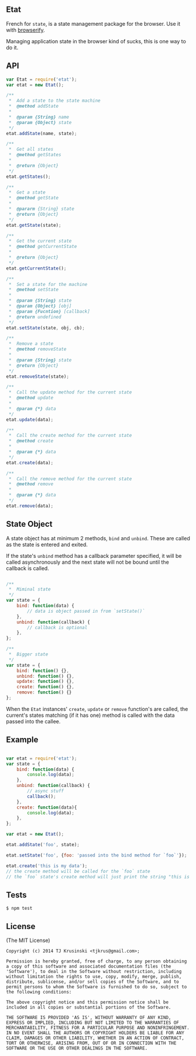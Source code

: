 ## Etat

French for `state`, is a state management package for the browser. Use it with [browserify](http://github.com/substack/node-browserify).

Managing application state in the browser kind of sucks, this is one way to do it.

## API

````javascript
var Etat = require('etat');
var etat = new Etat();

/**
 *  Add a state to the state machine
 *  @method addState
 *
 *  @param {String} name
 *  @param {Object} state
 */
etat.addState(name, state);

/**
 *  Get all states
 *  @method getStates
 *
 *  @return {Object}
 */
etat.getStates();

/**
 *  Get a state
 *  @method getState
 *
 *  @pararm {String} state
 *  @return {Object}
 */
etat.getState(state);

/**
 *  Get the current state
 *  @method getCurrentState
 *
 *  @return {Object}
 */
etat.getCurrentState();

/**
 *  Set a state for the machine
 *  @method setState
 *
 *  @param {String} state
 *  @param {Object} [obj]
 *  @param {Fucntion} [callback]
 *  @return undefined
 */
etat.setState(state, obj, cb);

/**
 *  Remove a state
 *  @method removeState
 *
 *  @param {String} state
 *  @return {Object}
 */
etat.removeState(state);

/**
 *  Call the update method for the current state 
 *  @method update
 *
 *  @param {*} data
 */
etat.update(data);

/**
 *  Call the create method for the current state 
 *  @method create
 *
 *  @param {*} data
 */
etat.create(data);

/**
 *  Call the remove method for the current state 
 *  @method remove
 *
 *  @param {*} data
 */
etat.remove(data);

````

## State Object

A state object has at minimum 2 methods, `bind` and `unbind`. These are called as the state is entered and exited.

If the state's `unbind` method has a callback parameter specified, it will be called asynchronously and the next state will not be bound until the callback is called.

````javascript

/**
 *	Miminal state
 */
var state = {
	bind: function(data) {
		// data is object passed in from `setState()`
	},
	unbind: function(callback) {
		// callback is optional
	},
};

/**
 *	Bigger state
 */
var state = {
	bind: function() {},
	unbind: function() {},
	update: function() {},
	create: function() {},
	remove: function() {}
};
````

When the `Etat` instances' `create`, `update` or `remove` function's are called, the current's states matching (if it has one) method is called with the data passed into the callee.

## Example

````javascript

var etat = require('etat');
var state = {
	bind: function(data) {
		console.log(data);
	},
	unbind: function(callback) {
		// async stuff
		callback();
	},
	create: function(data){
		console.log(data);
	},
};

var etat = new Etat();

etat.addState('foo', state);

etat.setState('foo', {foo: 'passed into the bind method for `foo`'});

etat.create('this is my data');
// the create method will be called for the `foo` state
// the `foo` state's create method will just print the string "this is my data"
````

## Tests

`$ npm test`

## License

(The MIT License)

````
Copyright (c) 2014 TJ Krusinski <tjkrus@gmail.com>;

Permission is hereby granted, free of charge, to any person obtaining
a copy of this software and associated documentation files (the
'Software'), to deal in the Software without restriction, including
without limitation the rights to use, copy, modify, merge, publish,
distribute, sublicense, and/or sell copies of the Software, and to
permit persons to whom the Software is furnished to do so, subject to
the following conditions:

The above copyright notice and this permission notice shall be
included in all copies or substantial portions of the Software.

THE SOFTWARE IS PROVIDED 'AS IS', WITHOUT WARRANTY OF ANY KIND,
EXPRESS OR IMPLIED, INCLUDING BUT NOT LIMITED TO THE WARRANTIES OF
MERCHANTABILITY, FITNESS FOR A PARTICULAR PURPOSE AND NONINFRINGEMENT.
IN NO EVENT SHALL THE AUTHORS OR COPYRIGHT HOLDERS BE LIABLE FOR ANY
CLAIM, DAMAGES OR OTHER LIABILITY, WHETHER IN AN ACTION OF CONTRACT,
TORT OR OTHERWISE, ARISING FROM, OUT OF OR IN CONNECTION WITH THE
SOFTWARE OR THE USE OR OTHER DEALINGS IN THE SOFTWARE.
````
